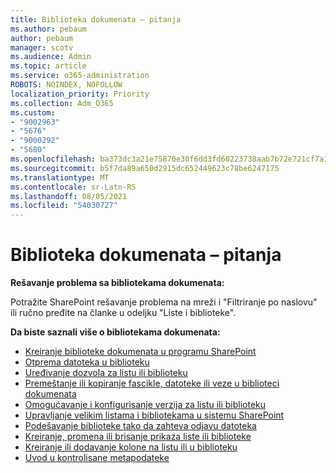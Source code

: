 ```yaml
---
title: Biblioteka dokumenata – pitanja
ms.author: pebaum
author: pebaum
manager: scotv
ms.audience: Admin
ms.topic: article
ms.service: o365-administration
ROBOTS: NOINDEX, NOFOLLOW
localization_priority: Priority
ms.collection: Adm_O365
ms.custom:
- "9002963"
- "5676"
- "9000292"
- "5680"
ms.openlocfilehash: ba373dc3a21e75870e30f6dd3fd60223738aab7b72e721cf7a1067aa69d829ea
ms.sourcegitcommit: b5f7da89a650d2915dc652449623c78be6247175
ms.translationtype: MT
ms.contentlocale: sr-Latn-RS
ms.lasthandoff: 08/05/2021
ms.locfileid: "54030727"
---
```

# <a name="document-library-faq"></a>Biblioteka dokumenata – pitanja

**Rešavanje problema sa bibliotekama dokumenata:**

Potražite SharePoint rešavanje [](https://docs.microsoft.com/sharepoint/troubleshoot/online) problema na mreži i "Filtriranje po naslovu" ili ručno pređite na članke u odeljku "Liste i biblioteke".

**Da biste saznali više o bibliotekama dokumenata:**

- [Kreiranje biblioteke dokumenata u programu SharePoint](https://support.office.com/article/Create-a-document-library-in-SharePoint-306728fe-0325-4b28-b60d-f902e1d75939)
- [Otprema datoteka u biblioteku](https://support.office.com/article/upload-files-to-a-library-da549fb1-1fcb-4167-87d0-4693e93cb7a0)
- [Uređivanje dozvola za listu ili biblioteku](https://support.office.com/article/customize-permissions-for-a-sharepoint-list-or-library-02d770f3-59eb-4910-a608-5f84cc297782)
- [Premeštanje ili kopiranje fascikle, datoteke ili veze u biblioteci dokumenata](https://support.office.com/article/move-or-copy-files-in-sharepoint-00e2f483-4df3-46be-a861-1f5f0c1a87bc)
- [Omogućavanje i konfigurisanje verzija za listu ili biblioteku](https://support.office.com/article/enable-and-configure-versioning-for-a-list-or-library-1555d642-23ee-446a-990a-bcab618c7a37)
- [Upravljanje velikim listama i bibliotekama u sistemu SharePoint](https://support.office.com/article/manage-large-lists-and-libraries-in-sharepoint-b8588dae-9387-48c2-9248-c24122f07c59)
- [Podešavanje biblioteke tako da zahteva odjavu datoteka](https://support.microsoft.com/en-us/office/set-up-a-library-to-require-check-out-of-files-0c73792b-f727-4e19-a1f9-3173899e695b)
- [Kreiranje, promena ili brisanje prikaza liste ili biblioteke](https://support.office.com/article/create-change-or-delete-a-view-of-a-list-or-library-27ae65b8-bc5b-4949-b29b-4ee87144a9c9)
- [Kreiranje ili dodavanje kolone na listu ili u biblioteku](https://support.microsoft.com/en-us/office/create-a-column-in-a-sharepoint-list-or-library-2b0361ae-1bd3-41a3-8329-269e5f81cfa2)
- [Uvod u kontrolisane metapodateke](https://docs.microsoft.com/sharepoint/managed-metadata)
